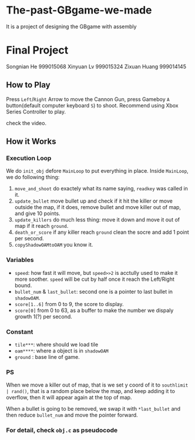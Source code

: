 # The-past-GBgame-we-made
It is a project of designing the GBgame with assembly
# Final Project
Songnian He 999015068
Xinyuan Lv 999015324
Zixuan Huang 999014145

## How to Play

Press `Left`/`Right` Arrow to move the Cannon Gun, press Gameboy `A` button(default computer keyboard `S`) to shoot.
Recommend using Xbox Series Controller to play. 

check the video.

## How it Works
### Execution Loop
We do `init_obj` defore `MainLoop` to put everything in place.
Inside `MainLoop`, we do following thing:
 1. `move_and_shoot` do exactely what its name saying, `readkey` was called in it.
 2. `update_bullet` move bullet up and check if it hit the killer or move outside the map, if it does, remove bullet and move killer out of map, and give 10 points.
 3. `update_killers` do much less thing: move it down and move it out of map if it reach `ground`.
 4. `death_or_score` if any killer reach `ground` clean the socre and add 1 point per second.
 5. `copyShadowOAMtoOAM` you know it.

### Variables
 * `speed`: how fast it will move, but `speed>>2` is acctully used to make it more soother. `speed` will be cut by half once it reach the Left/Right bound.
 * `bullet_num` & `last_bullet`: second one is a pointer to last bullet in `shadowOAM`.
 * `score[1..6]` from 0 to 9, the score to display.
 * `score[0]` from 0 to 63, as a buffer to make the number we dispaly growth 1(?) per second.

### Constant 
 * `tile***`: where should we load tile
 * `oam****`: where a object is in `shadowOAM`
 * `ground` : base line of game.

### PS

When we move a killer out of map, that is we set y coord of it to `southlimit | rand()`, that is a random place below the map, and keep adding it to overflow, then it will appear again at the top of map.

When a bullet is going to be removed, we swap it with `*last_bullet` and then reduce `bullet_num` and move the pointer forward.

### For detail, check `obj.c` as pseudocode
